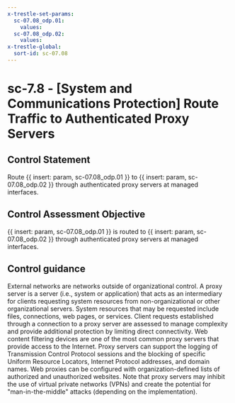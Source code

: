 ```yaml
---
x-trestle-set-params:
  sc-07.08_odp.01:
    values:
  sc-07.08_odp.02:
    values:
x-trestle-global:
  sort-id: sc-07.08
---
```


# sc-7.8 - \[System and Communications Protection\] Route Traffic to Authenticated Proxy Servers

## Control Statement

Route {{ insert: param, sc-07.08_odp.01 }} to {{ insert: param, sc-07.08_odp.02 }} through authenticated proxy servers at managed interfaces.

## Control Assessment Objective

 {{ insert: param, sc-07.08_odp.01 }} is routed to {{ insert: param, sc-07.08_odp.02 }} through authenticated proxy servers at managed interfaces.

## Control guidance

External networks are networks outside of organizational control. A proxy server is a server (i.e., system or application) that acts as an intermediary for clients requesting system resources from non-organizational or other organizational servers. System resources that may be requested include files, connections, web pages, or services. Client requests established through a connection to a proxy server are assessed to manage complexity and provide additional protection by limiting direct connectivity. Web content filtering devices are one of the most common proxy servers that provide access to the Internet. Proxy servers can support the logging of Transmission Control Protocol sessions and the blocking of specific Uniform Resource Locators, Internet Protocol addresses, and domain names. Web proxies can be configured with organization-defined lists of authorized and unauthorized websites. Note that proxy servers may inhibit the use of virtual private networks (VPNs) and create the potential for "man-in-the-middle" attacks (depending on the implementation).
